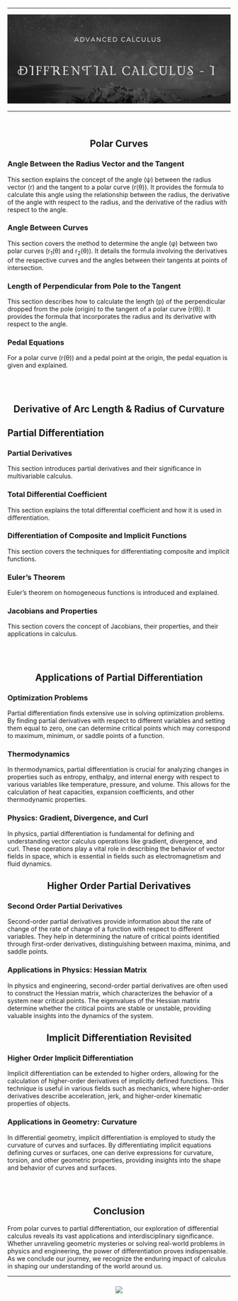 <hr/>
<img src="Imagess/2.png">
<hr/>
<br>
    <h2 align="center">Polar Curves</h2>
    <h3>Angle Between the Radius Vector and the Tangent</h3>
    <p>This section explains the concept of the angle (ψ) between the radius vector (r) and the tangent to a polar curve (r(θ)). It provides the formula to calculate this angle using the relationship between the radius, the derivative of the angle with respect to the radius, and the derivative of the radius with respect to the angle.</p>
    <h3>Angle Between Curves</h3>
    <p>This section covers the method to determine the angle (φ) between two polar curves (r<sub>1</sub>(θ) and r<sub>2</sub>(θ)). It details the formula involving the derivatives of the respective curves and the angles between their tangents at points of intersection.</p>
    <h3>Length of Perpendicular from Pole to the Tangent</h3>
    <p>This section describes how to calculate the length (p) of the perpendicular dropped from the pole (origin) to the tangent of a polar curve (r(θ)). It provides the formula that incorporates the radius and its derivative with respect to the angle.</p>
    <h3>Pedal Equations</h3>
    <p>For a polar curve (r(θ)) and a pedal point at the origin, the pedal equation is given and explained.</p>
    <br><br>
    <h2 align="center">Derivative of Arc Length & Radius of Curvature</h2>
    <h2>Partial Differentiation</h2>
    <h3>Partial Derivatives</h3>
    <p>This section introduces partial derivatives and their significance in multivariable calculus.</p>
    <h3>Total Differential Coefficient</h3>
    <p>This section explains the total differential coefficient and how it is used in differentiation.</p>
    <h3>Differentiation of Composite and Implicit Functions</h3>
    <p>This section covers the techniques for differentiating composite and implicit functions.</p>
    <h3>Euler’s Theorem</h3>
    <p>Euler’s theorem on homogeneous functions is introduced and explained.</p>
    <h3>Jacobians and Properties</h3>
    <p>This section covers the concept of Jacobians, their properties, and their applications in calculus.</p>
<br><br>
<h2 align="center">Applications of Partial Differentiation</h2>
<h3>Optimization Problems</h3>
<p>Partial differentiation finds extensive use in solving optimization problems. By finding partial derivatives with respect to different variables and setting them equal to zero, one can determine critical points which may correspond to maximum, minimum, or saddle points of a function.</p>
<h3>Thermodynamics</h3>
<p>In thermodynamics, partial differentiation is crucial for analyzing changes in properties such as entropy, enthalpy, and internal energy with respect to various variables like temperature, pressure, and volume. This allows for the calculation of heat capacities, expansion coefficients, and other thermodynamic properties.</p>
<h3>Physics: Gradient, Divergence, and Curl</h3>
<p>In physics, partial differentiation is fundamental for defining and understanding vector calculus operations like gradient, divergence, and curl. These operations play a vital role in describing the behavior of vector fields in space, which is essential in fields such as electromagnetism and fluid dynamics.</p>
<h2 align="center">Higher Order Partial Derivatives</h2>
<h3>Second Order Partial Derivatives</h3>
<p>Second-order partial derivatives provide information about the rate of change of the rate of change of a function with respect to different variables. They help in determining the nature of critical points identified through first-order derivatives, distinguishing between maxima, minima, and saddle points.</p>
<h3>Applications in Physics: Hessian Matrix</h3>
<p>In physics and engineering, second-order partial derivatives are often used to construct the Hessian matrix, which characterizes the behavior of a system near critical points. The eigenvalues of the Hessian matrix determine whether the critical points are stable or unstable, providing valuable insights into the dynamics of the system.</p>
<h2 align="center">Implicit Differentiation Revisited</h2>
<h3>Higher Order Implicit Differentiation</h3>
<p>Implicit differentiation can be extended to higher orders, allowing for the calculation of higher-order derivatives of implicitly defined functions. This technique is useful in various fields such as mechanics, where higher-order derivatives describe acceleration, jerk, and higher-order kinematic properties of objects.</p>
<h3>Applications in Geometry: Curvature</h3>
<p>In differential geometry, implicit differentiation is employed to study the curvature of curves and surfaces. By differentiating implicit equations defining curves or surfaces, one can derive expressions for curvature, torsion, and other geometric properties, providing insights into the shape and behavior of curves and surfaces.</p>
<br><br>
<h2 align="center">Conclusion</h2>
<p>From polar curves to partial differentiation, our exploration of differential calculus reveals its vast applications and interdisciplinary significance. Whether unraveling geometric mysteries or solving real-world problems in physics and engineering, the power of differentiation proves indispensable. As we conclude our journey, we recognize the enduring impact of calculus in shaping our understanding of the world around us.</p>
<hr/>
<h3 align="center">
 <img src="https://readme-typing-svg.herokuapp.com?font=Fira+Code&size=15&pause=1000&color=00FFBD&center=true&vCenter=true&random=false&width=435&lines=Thank+You+For+Inspecting+;My+Work+on+Advances+Calculus+-+1!+%F0%9F%98%84"/>
</h3>
</body>
